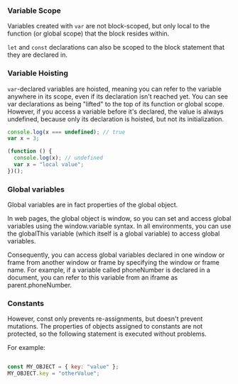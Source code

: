 ### Variable Scope

Variables created with `var` are not block-scoped, but only local to the function (or global scope) that the block resides within.

`let` and `const` declarations can also be scoped to the block statement that they are declared in.


### Variable Hoisting

`var`-declared variables are hoisted, meaning you can refer to the variable anywhere in its scope, even if its declaration isn't reached yet. You can see var declarations as being "lifted" to the top of its function or global scope. However, if you access a variable before it's declared, the value is always undefined, because only its declaration is hoisted, but not its initialization.

```js
console.log(x === undefined); // true
var x = 3;

(function () {
  console.log(x); // undefined
  var x = "local value";
})();
```

### Global variables

Global variables are in fact properties of the global object.

In web pages, the global object is window, so you can set and access global variables using the window.variable syntax. In all environments, you can use the globalThis variable (which itself is a global variable) to access global variables.

Consequently, you can access global variables declared in one window or frame from another window or frame by specifying the window or frame name. For example, if a variable called phoneNumber is declared in a document, you can refer to this variable from an iframe as parent.phoneNumber.

### Constants

However, const only prevents re-assignments, but doesn't prevent mutations. The properties of objects assigned to constants are not protected, so the following statement is executed without problems.

For example: 

```js

const MY_OBJECT = { key: "value" };
MY_OBJECT.key = "otherValue";

```


